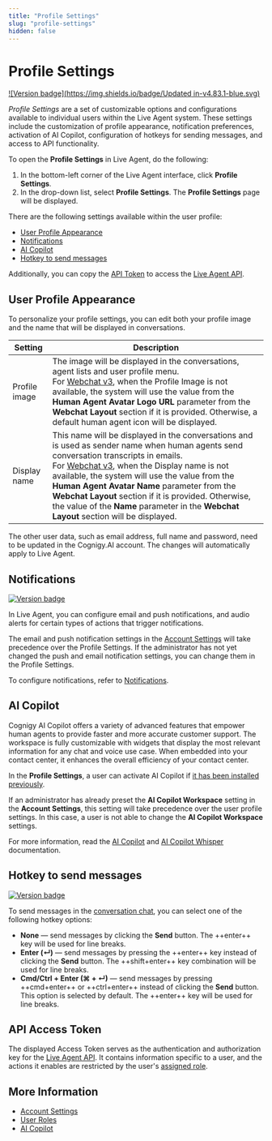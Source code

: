 ```yaml
---
title: "Profile Settings" 
slug: "profile-settings" 
hidden: false 
---
```


# Profile Settings

[![Version badge](https://img.shields.io/badge/Updated in-v4.83.1-blue.svg)](../release-notes/4.83.md)

_Profile Settings_ are a set of customizable options and configurations available to individual users within the Live Agent system. These settings include the customization of profile appearance, notification preferences, activation of AI Copilot, configuration of hotkeys for sending messages, and access to API functionality.

To open the **Profile Settings** in Live Agent, do the following:

1. In the bottom-left corner of the Live Agent interface, click **Profile Settings**.
2. In the drop-down list, select **Profile Settings**. The **Profile Settings** page will be displayed.

There are the following settings available within the user profile:

- [User Profile Appearance](#user-profile-appearance)
- [Notifications](#notifications)
- [AI Copilot](#ai-copilot)
- [Hotkey to send messages](#hotkey-to-send-messages)

Additionally, you can copy the [API Token](#api-access-token) to access the [Live Agent API](https://liveagent-trial.cognigy.ai/openapi).

## User Profile Appearance

To personalize your profile settings, you can edit both your profile image and the name that will be displayed in conversations.

| Setting       | Description                                                                                                                                                                                                                                                                                                                                                                                                                                                                                 |
|---------------|---------------------------------------------------------------------------------------------------------------------------------------------------------------------------------------------------------------------------------------------------------------------------------------------------------------------------------------------------------------------------------------------------------------------------------------------------------------------------------------------|
| Profile image | The image will be displayed in the conversations, agent lists and user profile menu.<br /> For [Webchat v3](../webchat/v3/configuration.md#webchat-layout), when the Profile Image is not available, the system will use the value from the **Human Agent Avatar Logo URL** parameter from the **Webchat Layout** section if it is provided. Otherwise, a default human agent icon will be displayed.                                                                                         |
| Display name  | This name will be displayed in the conversations and is used as sender name when human agents send conversation transcripts in emails.<br /> For [Webchat v3](../webchat/v3/configuration.md#webchat-layout), when the Display name is not available, the system will use the value from the **Human Agent Avatar Name** parameter from the **Webchat Layout** section if it is provided. Otherwise, the value of the **Name** parameter in the **Webchat Layout** section will be displayed. |

The other user data, such as email address, full name and password, need to be updated in the Cognigy.AI account. The changes will automatically apply to Live Agent.

## Notifications

<a href="Updated"><img src="https://img.shields.io/badge/Updated_in-v4.45-blue" alt="Version badge" /></a>

In Live Agent, you can configure email and push notifications, and audio alerts for certain types of actions that trigger notifications.

The email and push notification settings in the [Account Settings](notifications.md#configure-notifications-at-the-account-level) will take precedence over the Profile Settings.
If the administrator has not yet changed the push and email notification settings, you can change them in the Profile Settings.

To configure notifications, refer to [Notifications](notifications.md#configure-notifications-at-the-user-profile-level).

## AI Copilot

Cognigy AI Copilot offers a variety of advanced features that empower human agents to provide faster and more accurate customer support. The workspace is fully customizable with widgets that display the most relevant information for any chat and voice use case. When embedded into your contact center, it enhances the overall efficiency of your contact center.

In the **Profile Settings**, a user can activate AI Copilot if [it has been installed previously](../ai-copilot/getting-started.md).

If an administrator has already preset the **AI Copilot Workspace** setting in the **Account Settings**,
this setting will take precedence over the user profile settings.
In this case, a user is not able to change the **AI Copilot Workspace** settings.

For more information, read the [AI Copilot](assistants/ai-copilot.md) and [AI Copilot Whisper](assistants/ai-copilot-whisper.md) documentation.

## Hotkey to send messages

<a href="Added"><img src="https://img.shields.io/badge/Added_in-v4.59-blue" alt="Version badge" /></a>

To send messages in the [conversation chat](conversation/overview.md), you can select one of the following hotkey options:

- **None** — send messages by clicking the **Send** button. The ++enter++ key will be used for line breaks.
- **Enter (↵)** — send messages by pressing the ++enter++ key instead of clicking the **Send** button. The ++shift+enter++ key combination will be used for line breaks.
- **Cmd/Ctrl + Enter (⌘ + ↵)** — send messages by pressing ++cmd+enter++ or ++ctrl+enter++ instead of clicking the **Send** button. This option is selected by default. The ++enter++ key will be used for line breaks.

## API Access Token

The displayed Access Token serves as the authentication and authorization key for the [Live Agent API](https://liveagent-trial.cognigy.ai/openapi). It contains information specific to a user, and the actions it enables are restricted by the user's [assigned role](roles.md).

## More Information

- [Account Settings](settings/account-settings.md)
- [User Roles](roles.md)
- [AI Copilot](../ai-copilot/overview.md)